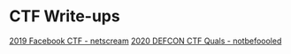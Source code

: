 # CTF Write-ups

[2019 Facebook CTF - netscream](/2019_facebook_ctf/netscream.md)
[2020 DEFCON CTF Quals - notbefoooled](/2020_defcon_ctf/README.md)
